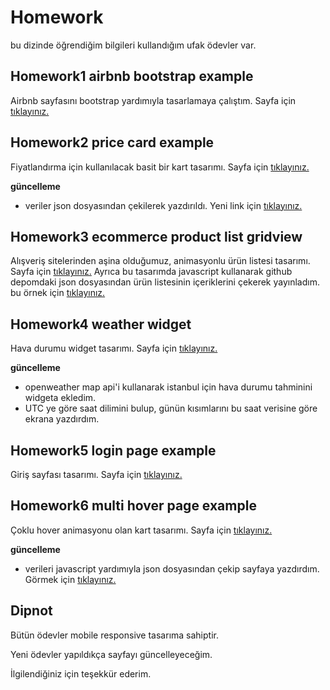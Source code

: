 
# Homework

bu dizinde öğrendiğim bilgileri kullandığım ufak ödevler var.

## Homework1 airbnb bootstrap example 

Airbnb sayfasını bootstrap yardımıyla tasarlamaya çalıştım. Sayfa için [tıklayınız.](https://msardic.github.io/homework/homework1-airbnb-bootstrap-example/)

## Homework2 price card example

Fiyatlandırma için kullanılacak basit bir kart tasarımı. Sayfa için [tıklayınız.](https://msardic.github.io/homework/homework2-price-card-example/) 

 **güncelleme**
* veriler json dosyasından çekilerek yazdırıldı. Yeni link için [tıklayınız.](https://msardic.github.io/homework/homework2-price-card-example-withJS/) 


## Homework3 ecommerce product list gridview

Alışveriş sitelerinden aşina olduğumuz, animasyonlu ürün listesi tasarımı.
Sayfa için [tıklayınız.](https://msardic.github.io/homework/homework3-ecommerce-product-list-gridview/) Ayrıca bu tasarımda javascript kullanarak github depomdaki json dosyasından ürün listesinin içeriklerini çekerek yayınladım. bu örnek için [tıklayınız.](https://msardic.github.io/homework/homework3-ecommerce-product-list-gridview-withJS/index.html)

## Homework4 weather widget

Hava durumu widget tasarımı. Sayfa için [tıklayınız.](https://msardic.github.io/homework/homework4-weather-widget/)

**güncelleme**
* openweather map api'i kullanarak istanbul için hava durumu tahminini widgeta ekledim.
* UTC ye göre saat dilimini bulup, günün kısımlarını bu saat verisine göre ekrana yazdırdım.


## Homework5 login page example

Giriş sayfası tasarımı. Sayfa için [tıklayınız.](https://msardic.github.io/homework/homework5-login-page-example/
)

## Homework6 multi hover page example 

Çoklu hover animasyonu olan kart tasarımı. Sayfa için [tıklayınız.](https://msardic.github.io/homework/homework6-multi-hover-page/
)

**güncelleme**
* verileri javascript yardımıyla json dosyasından çekip sayfaya yazdırdım. Görmek için [tıklayınız.](https://msardic.github.io/homework/homework6-multi-hover-page-withJS/
)

## Dipnot

Bütün ödevler mobile responsive tasarıma sahiptir.

 Yeni ödevler yapıldıkça sayfayı güncelleyeceğim.
 
İlgilendiğiniz için teşekkür ederim.
